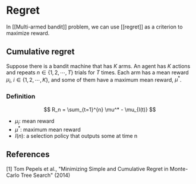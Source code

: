 # Regret

In [[Multi-armed bandit]] problem, we can use [[regret]] as a criterion to maximize reward.

## Cumulative regret

Suppose there is a bandit machine that has $K$ arms. An agent has $K$ actions and repeats $n \in \{1, 2, \cdots, T\}$ trials for $T$ times.
Each arm has a mean reward $\mu_i$, $i \in \{ 1, 2, \cdots, K \}$, and some of them have a maximum mean reward, $\mu^*$.
 
### Definition

$$
R_n = \sum_{t=1}^{n} \mu^* - \mu_{I(t)}
$$

- $\mu_i$: mean reward
- $\mu^*$: maximum mean reward
- $I(n)$: a selection policy that outputs some at time n


## References

[1] Tom Pepels et al., "Minimizing Simple and Cumulative Regret in Monte-Carlo Tree Search" (2014)